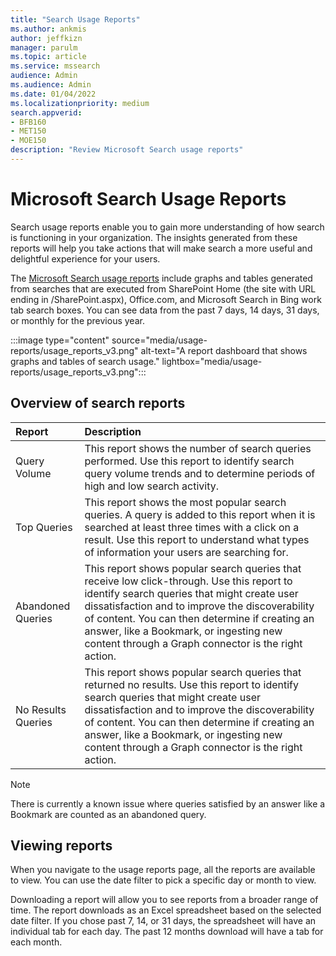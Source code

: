```yaml
---
title: "Search Usage Reports"
ms.author: ankmis
author: jeffkizn
manager: parulm
ms.topic: article
ms.service: mssearch
audience: Admin
ms.audience: Admin
ms.date: 01/04/2022
ms.localizationpriority: medium
search.appverid:
- BFB160
- MET150
- MOE150
description: "Review Microsoft Search usage reports"
---
```


# Microsoft Search Usage Reports

Search usage reports enable you to gain more understanding of how search is functioning in your organization. The insights generated from these reports will help you take actions that will make search a more useful and delightful experience for your users.

The [Microsoft Search usage reports](https://admin.microsoft.com/Adminportal/Home?#/MicrosoftSearch/insights) include graphs and tables generated from searches that are executed from SharePoint Home (the site with URL ending in /SharePoint.aspx), Office.com, and Microsoft Search in Bing work tab search boxes. You can see data from the past 7 days, 14 days, 31 days, or monthly for the previous year.

:::image type="content" source="media/usage-reports/usage_reports_v3.png" alt-text="A report dashboard that shows graphs and tables of search usage." lightbox="media/usage-reports/usage_reports_v3.png":::

## Overview of search reports

| Report | Description |
|:-----|:-----|
|Query Volume|This report shows the number of search queries performed. Use this report to identify search query volume trends and to determine periods of high and low search activity.|
|Top Queries|This report shows the most popular search queries. A query is added to this report when it is searched at least three times with a click on a result. Use this report to understand what types of information your users are searching for.|
|Abandoned Queries|This report shows popular search queries that receive low click-through. Use this report to identify search queries that might create user dissatisfaction and to improve the discoverability of content. You can then determine if creating an answer, like a Bookmark, or ingesting new content through a Graph connector is the right action.|
|No Results Queries|This report shows popular search queries that returned no results. Use this report to identify search queries that might create user dissatisfaction and to improve the discoverability of content. You can then determine if creating an answer, like a Bookmark, or ingesting new content through a Graph connector is the right action.|

>[!NOTE]
>There is currently a known issue where queries satisfied by an answer like a Bookmark are counted as an abandoned query.

## Viewing reports

When you navigate to the usage reports page, all the reports are available to view. You can use the date filter to pick a specific day or month to view.

Downloading a report will allow you to see reports from a broader range of time. The report downloads as an Excel spreadsheet based on the selected date filter. If you chose past 7, 14, or 31 days, the spreadsheet will have an individual tab for each day. The past 12 months download will have a tab for each month.
